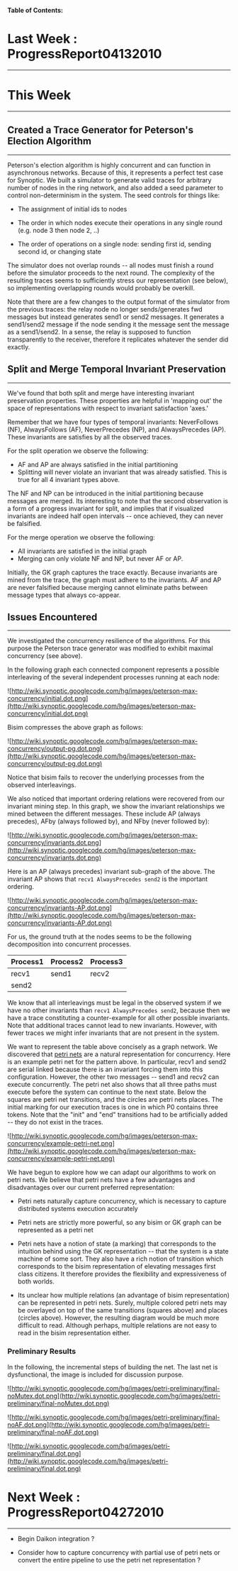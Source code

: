 **Table of Contents:**




# Last Week : ProgressReport04132010 #

---


# This Week #

---


## Created a Trace Generator for Peterson's Election Algorithm ##

---


Peterson's election algorithm is highly concurrent and can function in asynchronous networks. Because of this, it represents a perfect test case for Synoptic. We built a simulator to generate valid traces for arbitrary number of nodes in the ring network, and also added a seed parameter to control non-determinism in the system. The seed controls for things like:

  * The assignment of initial ids to nodes

  * The order in which nodes execute their operations in any single round (e.g. node 3 then node 2, ..)

  * The order of operations on a single node: sending first id, sending second id, or changing state

The simulator does not overlap rounds -- all nodes must finish a round
before the simulator proceeds to the next round. The complexity of the
resulting traces seems to sufficiently stress our representation (see
below), so implementing overlapping rounds would probably be overkill.

Note that there are a few changes to the output format of the
simulator from the previous traces: the relay node no longer
sends/generates fwd messages but instead generates send1 or send2
messages. It generates a send1/send2 message if the node sending it
the message sent the message as a send1/send2. In a sense, the relay
is supposed to function transparently to the receiver, therefore it
replicates whatever the sender did exactly.

## Split and Merge Temporal Invariant Preservation ##

---


We've found that both split and merge have interesting invariant preservation properties. These properties are helpful in 'mapping out' the space of representations with respect to invariant satisfaction 'axes.'

Remember that we have four types of temporal invariants: NeverFollows (NF), AlwaysFollows (AF), NeverPrecedes (NP), and AlwaysPrecedes (AP). These invariants are satisfies by all the observed traces.

For the split operation we observe the following:

  * AF and AP are always satisfied in the initial partitioning
  * Splitting will never violate an invariant that was already satisfied. This is true for all 4 invariant types above.


The NF and NP can be introduced in the initial partitioning because messages are merged. Its interesting to note that the second observation is a form of a progress invariant for split, and implies that if visualized invariants are indeed half open intervals -- once achieved, they can never be falsified.


For the merge operation we observe the following:

  * All invariants are satisfied in the initial graph
  * Merging can only violate NF and NP, but never AF or AP.

Initially, the GK graph captures the trace exactly. Because invariants are mined from the trace, the graph must adhere to the invariants. AF and AP are never falsified because merging cannot eliminate paths between message types that always co-appear.


## Issues Encountered ##

---


We investigated the concurrency resilience of the algorithms. For this
purpose the Peterson trace generator was modified to exhibit maximal
concurrency (see above).

In the following graph each connected component represents a possible
interleaving of the several independent processes running at each
node:

![http://wiki.synoptic.googlecode.com/hg/images/peterson-max-concurrency/initial.dot.png](http://wiki.synoptic.googlecode.com/hg/images/peterson-max-concurrency/initial.dot.png)

Bisim compresses the above graph as follows:

![http://wiki.synoptic.googlecode.com/hg/images/peterson-max-concurrency/output-pg.dot.png](http://wiki.synoptic.googlecode.com/hg/images/peterson-max-concurrency/output-pg.dot.png)

Notice that bisim fails to recover the underlying processes from the
observed interleavings.

We also noticed that important ordering relations were recovered from
our invariant mining step. In this graph, we show the invariant
relationships we mined between the different messages. These include
AP (always precedes), AFby (always followed by), and NFby (never followed
by):

![http://wiki.synoptic.googlecode.com/hg/images/peterson-max-concurrency/invariants.dot.png](http://wiki.synoptic.googlecode.com/hg/images/peterson-max-concurrency/invariants.dot.png)

Here is an AP (always precedes) invariant sub-graph of the above. The
invariant AP shows that `recv1 AlwaysPrecedes send2` is the important
ordering.

![http://wiki.synoptic.googlecode.com/hg/images/peterson-max-concurrency/invariants-AP.dot.png](http://wiki.synoptic.googlecode.com/hg/images/peterson-max-concurrency/invariants-AP.dot.png)

For us, the ground truth at the nodes seems to be the following
decomposition into concurrent processes.

| Process1|Process2 |  Process3 |
|:--------|:--------|:----------|
|  recv1  |  send1  | recv2     |
|  send2  |         |           |

We know that all interleavings must be legal in the observed system if
we have no other invariants than `recv1 AlwaysPrecedes send2`, because
then we have a trace constituting a counter-example for all other
possible invariants. Note that additional traces cannot lead to new
invariants. However, with fewer traces we might infer invariants that
are not present in the system.

We want to represent the table above concisely as a graph network. We
discovered that [petri nets](http://en.wikipedia.org/wiki/Petri_net)
are a natural representation for concurrency. Here is an example petri
net for the pattern above. In particular, recv1 and send2 are serial
linked because there is an invariant forcing them into this
configuration. However, the other two messages -- send1 and recv2 can
execute concurrently. The petri net also shows that all three paths
must execute before the system can continue to the next state. Below
the squares are petri net transitions, and the circles are petri nets
places. The initial marking for our execution traces is one in which
P0 contains three tokens. Note that the "init" and "end" transitions
had to be artificially added -- they do not exist in the traces.

![http://wiki.synoptic.googlecode.com/hg/images/peterson-max-concurrency/example-petri-net.png](http://wiki.synoptic.googlecode.com/hg/images/peterson-max-concurrency/example-petri-net.png)

We have begun to explore how we can adapt our algorithms to work on
petri nets. We believe that petri nets have a few advantages and
disadvantages over our current preferred representation:

  * Petri nets naturally capture concurrency, which is necessary to capture distributed systems execution accurately

  * Petri nets are strictly more powerful, so any bisim or GK graph can be represented as a petri net

  * Petri nets have a notion of state (a marking) that corresponds to the intuition behind using the GK representation -- that the system is a state machine of some sort. They also have a rich notion of transition which corresponds to the bisim representation of elevating messages first class citizens. It therefore provides the flexibility and expressiveness of both worlds.

  * Its unclear how multiple relations (an advantage of bisim representation) can be represented in petri nets. Surely, multiple colored petri nets may be overlayed on top of the same transitions (squares above) and places (circles above). However, the resulting diagram would be much more difficult to read. Although perhaps, multiple relations are not easy to read in the bisim representation either.

### Preliminary Results ###
In the following, the incremental steps of building the net. The last net is dysfunctional, the image is included for discussion purpose.

![http://wiki.synoptic.googlecode.com/hg/images/petri-preliminary/final-noMutex.dot.png](http://wiki.synoptic.googlecode.com/hg/images/petri-preliminary/final-noMutex.dot.png)

![http://wiki.synoptic.googlecode.com/hg/images/petri-preliminary/final-noAF.dot.png](http://wiki.synoptic.googlecode.com/hg/images/petri-preliminary/final-noAF.dot.png)

![http://wiki.synoptic.googlecode.com/hg/images/petri-preliminary/final.dot.png](http://wiki.synoptic.googlecode.com/hg/images/petri-preliminary/final.dot.png)

# Next Week : ProgressReport04272010 #

---


  * Begin Daikon integration ?

  * Consider how to capture concurrency with partial use of petri nets or convert the entire pipeline to use the petri net representation ?
